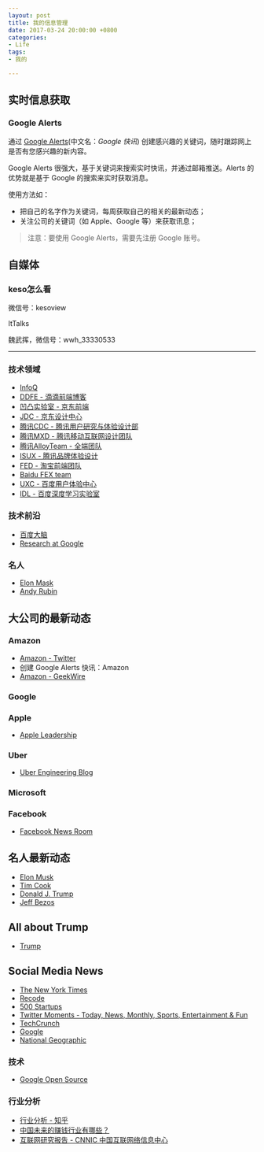 ```yaml
---
layout: post
title: 我的信息管理
date: 2017-03-24 20:00:00 +0800
categories:
- Life
tags:
- 我的

---
```


## 实时信息获取

### Google Alerts

通过 [Google Alerts](https://www.google.com/alerts)(中文名：*Google 快讯*) 创建感兴趣的关键词，随时跟踪网上是否有您感兴趣的新内容。

Google Alerts 很强大，基于关键词来搜索实时快讯，并通过邮箱推送。Alerts 的优势就是基于 Google 的搜索来实时获取消息。

使用方法如：

- 把自己的名字作为关键词，每周获取自己的相关的最新动态；
- 关注公司的关键词（如 Apple、Google 等）来获取讯息；

> 注意：要使用 Google Alerts，需要先注册 Google 账号。

## 自媒体

### keso怎么看

微信号：kesoview

ItTalks

魏武挥，微信号：wwh_33330533 


----

### 技术领域

- [InfoQ](http://www.infoq.com/cn/)
- [DDFE - 滴滴前端博客](https://github.com/DDFE/DDFE-blog)
- [凹凸实验室 - 京东前端](https://aotu.io/)
- [JDC - 京东设计中心](https://jdc.jd.com/)
- [腾讯CDC - 腾讯用户研究与体验设计部](http://cdc.tencent.com)
- [腾讯MXD - 腾讯移动互联网设计团队](http://mxd.tencent.com/)
- [腾讯AlloyTeam - 全端团队](http://www.alloyteam.com/)
- [ISUX - 腾讯品牌体验设计](https://isux.tencent.com/)
- [FED - 淘宝前端团队](http://taobaofed.org/)
- [Baidu FEX team](https://github.com/fex-team)
- [UXC - 百度用户体验中心](http://mux.baidu.com/case)
- [IDL - 百度深度学习实验室](http://idl.baidu.com/IDL-direction.html)


### 技术前沿

- [百度大脑](https://ai.baidu.com/)
- [Research at Google](https://research.google.com/)

### 名人

- [Elon Mask](https://twitter.com/elonmusk)
- [Andy Rubin](https://twitter.com/Arubin)


## 大公司的最新动态

### Amazon

- [Amazon - Twitter](https://twitter.com/amazon)
- 创建 Google Alerts 快讯：Amazon
- [Amazon - GeekWire](http://www.geekwire.com/amazon/)


### Google


### Apple

- [Apple Leadership](https://www.apple.com/pr/bios/)


### Uber

- [Uber Engineering Blog](https://eng.uber.com/)

### Microsoft

### Facebook

- [Facebook News Room](https://newsroom.fb.com/)

## 名人最新动态

- [Elon Musk](https://twitter.com/elonmusk)
- [Tim Cook](https://twitter.com/tim_cook)
- [Donald J. Trump](https://twitter.com/realDonaldTrump)
- [Jeff Bezos](https://twitter.com/JeffBezos)


## All about Trump

- [Trump](http://www.trump.com/)


## Social Media News

- [The New York Times](https://twitter.com/nytimes)
- [Recode](https://twitter.com/Recode)
- [500 Startups](https://twitter.com/500Startups)
- [Twitter Moments - Today, News, Monthly, Sports, Entertainment & Fun](https://twitter.com/i/moments)
- [TechCrunch](https://twitter.com/TechCrunch)
- [Google](https://twitter.com/Google)
- [National Geographic](https://twitter.com/NatGeo)


### 技术

- [Google Open Source](https://opensource.google.com/)


### 行业分析

- [行业分析 - 知乎](https://www.zhihu.com/topic/19595918/hot)
- [中国未来的赚钱行业有哪些？](https://www.zhihu.com/question/23560166)
- [互联网研究报告 - CNNIC 中国互联网络信息中心](http://www.cnnic.net.cn/hlwfzyj/hlwxzbg/)

